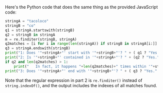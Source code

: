 Here's the Python code that does the same thing as the provided JavaScript code:
```python
stringA = "tacoloco"
stringB = "co"
q1 = stringA.startswith(stringB)
q2 = stringB in stringA
m = re.finditer(stringB, stringA)
q2matches = [i for i in range(len(stringA)) if stringB in stringA[i:]]
q3 = stringA.endswith(stringB)
print("1: Does '"+stringA+"' start with '"+stringB+"'? " + ( q1 ? "Yes." : "No."))
print("2: Is '"+stringB+"' contained in '"+stringA+"'? " + (q2 ? "Yes." : "No."))
if q2 and len(q2matches) > 1:
	print("   In fact, it happens "+len(q2matches)+" times within '"+stringA+"', at index"+(len(q2matches) > 1 ? "es" : "")+" "+str(q2matches)+".")
print("3: Does '"+stringA+"' end with '"+stringB+"'? " + ( q3 ? "Yes." : "No."))
```
Note that the regular expression in part 2 is `re.finditer()` instead of `string.indexOf()`, and the output includes the indexes of all matches found.

